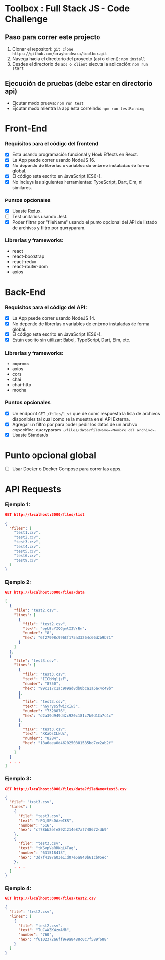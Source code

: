 # Toolbox : Full Stack JS - Code Challenge

## Paso para correr este projecto

1. Clonar el repositori: `git clone https://github.com/brayhandeaza/toolbox.git`
2. Navega hacia el directorio del proyecto (api o client): `npm install`
3. Desdes el directorio de `app o client` ejecuta la aplicación: `npm run start`

## Ejecución de pruebas (debe estar en directorio api)

- Ejcutar modo prueva: `npm run test`
- Ejcutar modo mientra la app esta correindo: `npm run testRunning`

# Front-End

### Requisitos para el código del frontend

- [x] Esta usando programación funcional y Hook Effects en React.
- [x] La App puede correr usando NodeJS 16.
- [x] No depende de librerías o variables de entorno instaladas de forma global.
- [x] El código esta escrito en JavaScript (ES6+).
- [x] No incluye las siguientes herramientas: TypeScript, Dart, Elm, ni similares.

### Puntos opcionales

- [x] Usaste Redux.
- [ ] Test unitarios usando Jest.
- [x] Poder filtrar por "fileName" usando el punto opcional del API de listado de archivos y filtro por queryparam.

### Librerías y frameworks:

- react
- react-bootstrap
- react-redux
- react-router-dom
- axios

# Back-End

### Requisitos para el código del API:

- [x] La App puede correr usando NodeJS 14.
- [x] No depende de librerías o variables de entorno instaladas de forma global.
- [x] El código esta escrito en JavaScript (ES6+).
- [x] Están escrito sin utilizar: Babel, TypeScript, Dart, Elm, etc.

### Librerías y frameworks:

- express
- axios
- cors
- chai
- chai-http
- mocha

### Puntos opcionales

- [x] Un endpoint `GET /files/list` que dé como respuesta la lista de archivos disponibles tal cual como se la muestra en el API Externa.
- [x] Agregar un filtro por para poder pedir los datos de un archivo especifico: queryparam
      `./files/data?fileName=<Nombre del archivo>.`
- [x] Usaste StandarJs

# Punto opcional global

- [ ] Usar Docker o Docker Compose para correr las apps.

# API Requests

### Ejemplo 1:

```json
GET http://localhost:8000/files/list

{
  "files": [
    "test1.csv",
    "test2.csv",
    "test3.csv",
    "test4.csv",
    "test5.csv",
    "test6.csv",
    "test9.csv"
  ]
}
```

### Ejemplo 2:

```json
GET http://localhost:8000/files/data

[
  {
    "file": "test2.csv",
    "lines": [
      {
        "file": "test2.csv",
        "text": "epLBcYIQGgmtIZVrEn",
        "number": "8",
        "hex": "6f27998c9968f175a33264c66d2b9b71"
      }
    ]
  },
  {
    "file": "test3.csv",
    "lines": [
      {
        "file": "test3.csv",
        "text": "IICbMgljzF",
        "number": "8750",
        "hex": "99c117c1ac999ad8db0bca1a5ac4c49b"
      },
      {
        "file": "test3.csv",
        "text": "hGyrysSfwizxIwJ",
        "number": "7328876",
        "hex": "d2a39d949d42c920c181c7b0d18a7c4c"
      },
      {
        "file": "test3.csv",
        "text": "XKaQsCLkUc",
        "number": "8284",
        "hex": "18a6aea0d4620250881585bd7ee2ab2f"
      }
    ]
  }
  . . .
]
```

### Ejemplo 3:

```json
GET http://localhost:8000/files/data?fileName=test3.csv

{
  "file": "test3.csv",
  "lines": [
    {
      "file": "test3.csv",
      "text": "rPGjSPsDAzwIKR",
      "number": "516",
      "hex": "cf78bb2efe8921214e87af7486724db9"
    },
    {
      "file": "test3.csv",
      "text": "tKSvpVaRRKgLGTag",
      "number": "631518413",
      "hex": "3d7f4197a03e11d07e5a840b61cb95ec"
    },
    . . .
  ]
}
```

### Ejemplo 4:

```json
GET http://localhost:8000/files/test2.csv

{
  "file": "test2.csv",
  "lines": [
    {
      "file": "test2.csv",
      "text": "TuCwWZKWzmAMh",
      "number": "760",
      "hex": "f6102372a6ff9e9a8488c0c7f589f688"
    }
  ]
}
```
